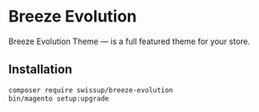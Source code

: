 # Breeze Evolution

Breeze Evolution Theme — is a full featured theme for your store.

## Installation

```bash
composer require swissup/breeze-evolution
bin/magento setup:upgrade
```
